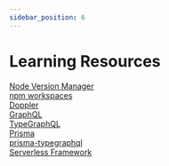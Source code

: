 ```yaml
---
sidebar_position: 6
---
```


# Learning Resources

[Node Version Manager](https://github.com/nvm-sh/nvm) <br/>
[npm workspaces](https://docs.npmjs.com/cli/v8/using-npm/workspaces)<br/>
[Doppler](https://docs.doppler.com/docs)<br/>
[GraphQL](https://graphql.org/learn/)<br/>
[TypeGraphQL](https://typegraphql.com/docs/introduction.html)<br/>
[Prisma](https://www.prisma.io/docs/)<br/>
[prisma-typegraphql](https://prisma.typegraphql.com/docs/intro)<br/>
[Serverless Framework](https://www.serverless.com/framework/docs)<br/>

<!-- [Storybook](https://storybook.js.org/)<br/>
[Creating component library using storybook](https://prateeksurana.me/blog/react-component-library-using-storybook-6/) -->
